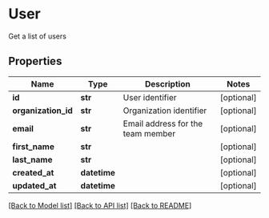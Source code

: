# User

Get a list of users
## Properties
Name | Type | Description | Notes
------------ | ------------- | ------------- | -------------
**id** | **str** | User identifier | [optional] 
**organization_id** | **str** | Organization identifier | [optional] 
**email** | **str** | Email address for the team member | [optional] 
**first_name** | **str** |  | [optional] 
**last_name** | **str** |  | [optional] 
**created_at** | **datetime** |  | [optional] 
**updated_at** | **datetime** |  | [optional] 

[[Back to Model list]](../README.md#documentation-for-models) [[Back to API list]](../README.md#documentation-for-api-endpoints) [[Back to README]](../README.md)


